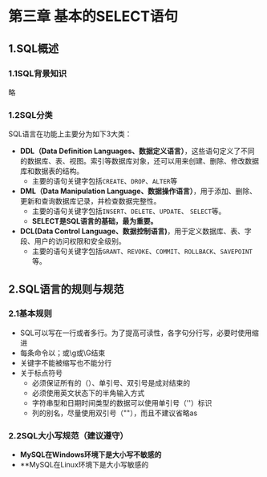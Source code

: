 # 第三章 基本的SELECT语句

## 1.SQL概述

### 1.1SQL背景知识

略

### 1.2SQL分类
SQL语言在功能上主要分为如下3大类：

-  **DDL（Data Definition Languages、数据定义语言）**，这些语句定义了不同的数据库、表、视图。索引等数据库对象，还可以用来创建、删除、修改数据库和数据表的结构。
   - 主要的语句关键字包括`CREATE`、`DROP`、`ALTER`等
-  **DML（Data Manipulation Language、数据操作语言）**，用于添加、删除、更新和查询数据库记录，并检查数据完整性。
   - 主要的语句关键字包括`INSERT`、`DELETE`、`UPDATE`、 `SELECT`等。
   - **SELECT是SQL语言的基础，最为重要。**
- **DCL(Data Control Language、数据控制语言)**，用于定义数据库、表、字段、用户的访问权限和安全级别。
  - 主要的语句关键字包括`GRANT`、`REVOKE`、`COMMIT`、`ROLLBACK`、`SAVEPOINT`等。
## 2.SQL语言的规则与规范
### 2.1基本规则
- SQL可以写在一行或者多行。为了提高可读性，各字句分行写，必要时使用缩进
- 每条命令以；或\g或\G结束
- 关键字不能被缩写也不能分行
- 关于标点符号
  - 必须保证所有的（）、单引号、双引号是成对结束的
  - 必须使用英文状态下的半角输入方式
  - 字符串型和日期时间类型的数据可以使用单引号（''）标识
  - 列的别名，尽量使用双引号（""），而且不建议省略as
### 2.2SQL大小写规范（建议遵守）
- **MySQL在Windows环境下是大小写不敏感的**
- **MySQL在Linux环境下是大小写敏感的